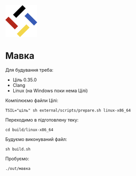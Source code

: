 <img src="./лого.svg" width="100" height="100" />

# Мавка

Для будування треба:

- Ціль 0.35.0
- Clang
- Linux (на Windows поки нема Цілі)

Компілюємо файли Цілі:

```shell
TSIL="ціль" sh external/scripts/prepare.sh linux-x86_64
```

Переходимо в підготовлену теку:

```shell
cd build/linux-x86_64
```

Будуємо виконуваний файл:

```shell
sh build.sh
```

Пробуємо:

```shell
./out/мавка
```